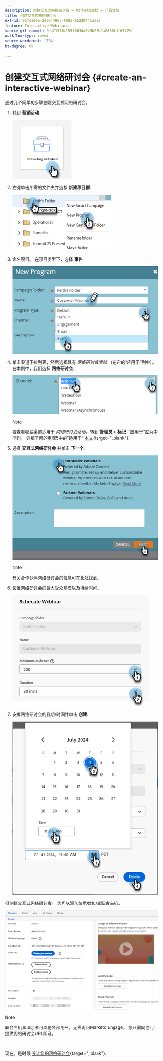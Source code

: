```yaml
---
description: 创建交互式网络研讨会 — Marketo文档 — 产品文档
title: 创建交互式网络研讨会
exl-id: 91fdede6-2e5a-4895-9893-852d0441aa2a
feature: Interactive Webinars
source-git-commit: 9eb715104155f063da049b25b2a28661df65f25f
workflow-type: tm+mt
source-wordcount: '184'
ht-degree: 0%

---
```


# 创建交互式网络研讨会 {#create-an-interactive-webinar}

通过几个简单的步骤创建交互式网络研讨会。

1. 转到 **营销活动**.

   ![](assets/create-an-interactive-webinar-1.png)

1. 右键单击所需的文件夹并选择 **新建项目群**.

   ![](assets/create-an-interactive-webinar-2.png)

1. 命名项目。 在项目类型下，选择 **事件**.

   ![](assets/create-an-interactive-webinar-3.png)

1. 单击渠道下拉列表，然后选择具有 _网络研讨会活动_ （在它的“应用于”列中）。 在本例中，我们选择 **网络研讨会**.

   ![](assets/create-an-interactive-webinar-4.png)

   >[!NOTE]
   >
   >要查看哪些渠道适用于 _网络研讨会活动_，转到 **管理员** > **标记**. “应用于”应为中间列。 详细了解的步骤5中的“适用于” [本文](/help/marketo/product-docs/administration/tags/create-a-program-channel.md){target="_blank"}.

1. 选择 **交互式网络研讨会** 并单击 **下一个**.

   ![](assets/create-an-interactive-webinar-5.png)

   >[!NOTE]
   >
   >有关合作伙伴网络研讨会的信息可在此处找到。

1. 设置网络研讨会的最大受众规模以及持续时间。

   ![](assets/create-an-interactive-webinar-6.png)

1. 安排网络研讨会的日期/时间并单击 **创建**.

   ![](assets/create-an-interactive-webinar-7.png)

将创建交互式网络研讨会。 您可以添加演示者和/或联合主机。

![](assets/create-an-interactive-webinar-8.png)

>[!NOTE]
>
>联合主机和演示者可以是外部用户，无需访问Marketo Engage。 您只需向他们提供网络研讨会URL即可。

<br>

现在，是时候 [设计您的网络研讨会](/help/marketo/product-docs/demand-generation/events/interactive-webinars/designing-interactive-webinars.md){target="_blank"}.
